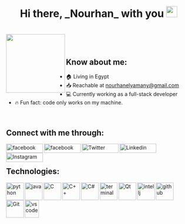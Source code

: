 <h1 align="center">Hi there, _Nourhan_ with you <img width="30"src="https://media.giphy.com/media/hvRJCLFzcasrR4ia7z/giphy.gif" /> <h1/>                             
<p align="left"> 
<img align="left"src="https://media.giphy.com/media/JrZEc84OFlTYcRaqSx/giphy.gif" width="160px"/> 
</p>
<br/>

## Know about me:
- 🏠 Living in Egypt
- :inbox_tray: Reachable at nourhanelyamany@gmail.com
- 💻 Currently working as a full-stack developer
- 🔥 Fun fact: code only works on my machine.
<br/>
  
## Connect with me through:
  
  
[<img align="left" alt="facebook" width="100px" height="25" src="https://img.shields.io/badge/Facebook-1877F2?style=for-the-badge&logo=facebook&logoColor=white" />][facebook]
[<img align="left" alt="facebook" width="100px" height="25" src="https://img.shields.io/badge/Gmail-D14836?style=for-the-badge&logo=gmail&logoColor=white" />][gmail]
[<img align="left" alt="Twitter" width="100px" height="25" src="https://img.shields.io/badge/Twitter-1DA1F2?style=for-the-badge&logo=twitter&logoColor=white" />][twitter]
[<img align="left" alt="Linkedin" width="100px" height="25" src="https://img.shields.io/badge/LinkedIn-0077B5?style=for-the-badge&logo=linkedin&logoColor=white" />][linkedin]
[<img align="left" alt="Instagram" width="100px" height="25" src="https://img.shields.io/badge/Instagram-E4405F?style=for-the-badge&logo=instagram&logoColor=white" />][instagram]
<br/>
<br/>  
## Technologies:
<img align="left" alt="python" width="48"  src="https://img.icons8.com/color/64/000000/python.png"/>
<img align="left" alt="java" width="48" src="https://img.icons8.com/color/48/000000/java-coffee-cup-logo.png"/>
<img align="left" alt="C" width="48"  src="https://seeklogo.com/images/C/c-programming-language-logo-9B32D017B1-seeklogo.com.png" />
<img align="left" alt="C++" width="48" src="https://img.icons8.com/color/48/000000/c-plus-plus-logo.png"/>
<img align="left" alt="C#" width="48"src="https://img.icons8.com/color/48/000000/c-sharp-logo-2.png"/>  
<img align="left" alt="terminal" width="48"src="https://img.icons8.com/ios-glyphs/30/000000/program.png"/>
  
<img align="left" alt="Qt" width="48" src="https://www.claysol.com/public/images/qt.png" />
<img align ="left" alt="intellj" width="48"  src="https://img.icons8.com/color/48/000000/intellij-idea.png"/>
<img align="left" alt="github"  width="48"src="https://img.icons8.com/fluent/50/000000/github.png"/>
<img align="left" alt="Git"  width="48" src="https://img.icons8.com/color/48/000000/git.png"/>
<img align="left" alt="vs code" height="48" width="38"src="https://img.icons8.com/fluent/48/000000/visual-studio-code-2019.png"/>






  
  
[twitter]: https://twitter.com/NurhanElyamany
[linkedin]: https://www.linkedin.com/in/eng-nourhan/
[instagram]: https://www.instagram.com/nourhanmohh/
[facebook]:https://www.facebook.com/NourhanMohammedd
[gmail]: https://mail.google.com/mail/u/0/?tab=rm&ogbl#inbox?compose=CllgCJTLGNbPGXprXCnZhRnDTSfXtWLpkHcCHBqMvBKtWRFHbMNzPDFhJHLvVfgKbJPNTvzjdvq
<!--
